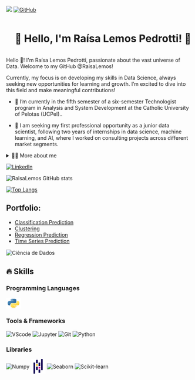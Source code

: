 ![](https://komarev.com/ghpvc/?username=RaisaLemos&color=9745F5)
[![GitHub](https://img.shields.io/badge/Access%20My%20GitHub-100000?style=for-the-badge&logo=github&logoColor=white)](https://github.com/RaisaLemos)

<!--título-->
<div id="user-content-toc">
  <ul align="center">
    <summary><h1 style="display: inline-block">👋 Hello, I'm Raísa Lemos Pedrotti! 👋</h1></summary>
</div>

<!-- Presentation -->
<p>
Hello 👋! I'm Raísa Lemos Pedrotti, passionate about the vast universe of Data. Welcome to my GitHub @RaisaLemos!

Currently, my focus is on developing my skills in Data Science, always seeking new opportunities for learning and growth. I’m excited to dive into this field and make meaningful contributions!

  - 🌱 I’m currently in the fifth semester of a six-semester Technologist program in Analysis and System Development at the Catholic University of Pelotas (UCPel)..

  - 🔭 I am seeking my first professional opportunity as a junior data scientist, following two years of internships in data science, machine learning, and AI, where I worked on consulting projects across different market segments.
</p>

<!-- Dropdown -->
<details>
  
  <summary>👨‍💻 More about me</summary>

  - I am 33 years old and currently live in the city of Pelotas, in the state of Rio Grande do Sul, Brazil. I have basic English and intermediate Spanish, as well as experience with Python, SQL, Data Analysis, Data Visualization, and Machine Learning. I am an agronomist engineer, graduated in 2019, and hold a master's degree in Sciences, completed in 2022. This journey has helped me develop important skills such as creativity, effective communication, marketing, analytical ability, community management, and mastery of social media, which are essential for innovating and making an impact in the agricultural sector.

⚡ I enjoy reading, whether it's a good book, academic articles, or biographies and autobiographies, as well as watching movies and playing board and card games! I believe that our personal interests contribute to a more refined perception of things and to problem-solving. \o/
</details>

<!-- Links -->
[![LinkedIn](https://img.shields.io/badge/LinkedIn-0077B5?style=for-the-badge&logo=linkedin&logoColor=white)](https://www.linkedin.com/in/rlpedrotti/)


<!-- GithubStats -->
![RaisaLemos GitHub stats](https://github-readme-stats.vercel.app/api?username=RaisaLemos&show_icons=true&theme=gotham&rank_icon=github)

[![Top Langs](https://github-readme-stats-git-masterrstaa-rickstaa.vercel.app/api/top-langs/?username=RaisaLemos&show_icons=true&theme=gotham)](https://github.com/RaisaLemos/github-readme-stats)


<!-- Portfolio -->
## Portfolio:
- [Classification Prediction](https://github.com/RaisaLemos/Classification_Prediction.git)
- [Clustering](https://github.com/RaisaLemos/clustering.git)
- [Regression Prediction](https://github.com/RaisaLemos/Regression_prediction.git)
- [Time Series Prediction](https://github.com/RaisaLemos/Time_Series_Prediction.git)

<!-- GIF -->
<p align="left">
  <img align="center" src="https://hermes.dio.me/articles/cover/eb2aa5b1-88c6-43a0-b2b7-8f1f00964d0d.jpg" alt="Ciência de Dados" />
</p>

## 🔥 Skills
<!-- Skills: Programming Languages -->
  <div style="flex-basis: 48%;">
    <h3>Programming Languages</h3>
    <img align="center" alt="Python" height="30" width="40" src="https://raw.githubusercontent.com/devicons/devicon/master/icons/python/python-original.svg">
  </div>
  
  <!-- Skills: Tools & Frameworks -->
  <div style="flex-basis: 48%;">
<div style="flex-basis: 48%;">
  <h3>Tools & Frameworks</h3>
  <img align="center" alt="VScode" height="30" width="40" src="https://cdn.jsdelivr.net/gh/devicons/devicon/icons/vscode/vscode-original.svg">
  <img align="center" alt="Jupyter" height="30" width="40" src="https://cdn.jsdelivr.net/gh/devicons/devicon/icons/jupyter/jupyter-original.svg">
  <img align="center" alt="Git" height="30" width="40" src="https://cdn.jsdelivr.net/gh/devicons/devicon/icons/git/git-original.svg">
  <img align="center" alt="Python" height="30" width="40" src="https://cdn.jsdelivr.net/gh/devicons/devicon/icons/python/python-original.svg">
</div>

  </div>
  
  <!-- Skills: Libraries -->
  <div style="flex-basis: 48%;">
    <h3>Libraries</h3>
    <img align="center" alt="Numpy" height="30" width="40" src="https://cdn.jsdelivr.net/gh/devicons/devicon/icons/numpy/numpy-original.svg">
    <img align="center" alt="Pandas" src="https://raw.githubusercontent.com/devicons/devicon/2ae2a900d2f041da66e950e4d48052658d850630/icons/pandas/pandas-original.svg" alt="pandas" width="40" height="40"/>
    <img align="center" alt="Seaborn" src="https://seaborn.pydata.org/_images/logo-mark-lightbg.svg" alt="seaborn" width="40" height="40"/>
    <img align="center" alt="Scikit-learn" src="https://upload.wikimedia.org/wikipedia/commons/0/05/Scikit_learn_logo_small.svg" alt="scikit_learn" width="40" height="40"/>
  </div>

